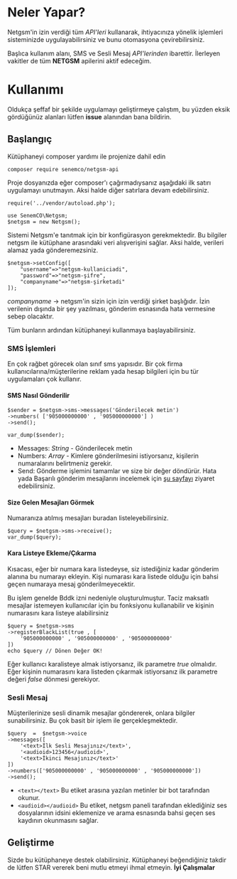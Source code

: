 # Neler Yapar?

Netgsm'in izin verdiği tüm *API'leri* kullanarak, ihtiyacınıza yönelik işlemleri sisteminizde uygulayabilirsiniz ve bunu otomasyona çevirebilirsiniz.

Başlıca kullanım alanı, SMS ve Sesli Mesaj *API'lerinden* ibarettir. İlerleyen vakitler de tüm **NETGSM** apilerini aktif edeceğim.

# Kullanımı
Oldukça şeffaf bir şekilde uygulamayı geliştirmeye çalıştım, bu yüzden eksik gördüğünüz alanları lütfen **issue** alanından bana bildirin.

## Başlangıç
Kütüphaneyi composer yardımı ile projenize dahil edin

	composer require senemco/netgsm-api

Proje dosyanızda eğer composer'ı çağırmadıysanız aşağıdaki ilk satırı uygulamayı unutmayın. Aksi halde diğer satırlara devam edebilirsiniz.

	require('../vendor/autoload.php');
	
	use SenemCO\Netgsm;
	$netgsm = new Netgsm();
	
Sistemi Netgsm'e tanıtmak için bir konfigürasyon gerekmektedir. Bu bilgiler netgsm ile kütüphane arasındaki veri alışverişini sağlar. Aksi halde, verileri alamaz yada gönderemezsiniz.

	$netgsm->setConfig([
		"username"=>"netgsm-kullaniciadi",
		"password"=>"netgsm-şifre",
		"companyname"=>"netgsm-şirketadi"
	]);

*companyname* -> netgsm'in sizin için izin verdiği şirket başlığıdır. İzin verilenin dışında bir şey yazılması, gönderim esnasında hata vermesine sebep olacaktır.

Tüm bunların ardından kütüphaneyi kullanmaya başlayabilirsiniz.

### SMS İşlemleri

En çok rağbet görecek olan sınıf sms yapısıdır. Bir çok firma kullanıcılarına/müşterilerine reklam yada hesap bilgileri için bu tür uygulamaları çok kullanır.

#### SMS Nasıl Gönderilir

	$sender = $netgsm->sms->messages('Gönderilecek metin')
	->numbers( ['905000000000' , '905000000000'] )
	->send();

	var_dump($sender);

- Messages: *String* -  Gönderilecek metin
- Numbers: *Array* - Kimlere gönderilmesini istiyorsanız, kişilerin numaralarını belirtmeniz gerekir.
- Send: Gönderme işlemini tamamlar ve size bir değer döndürür. Hata yada Başarılı gönderim mesajlarını incelemek için [şu sayfayı](https://www.netgsm.com.tr/dokuman/#xml-post-sms-g%C3%B6nderme) ziyaret edebilirsiniz.

#### Size Gelen Mesajları Görmek
Numaranıza atılmış mesajları buradan listeleyebilirsiniz.

	$query = $netgsm->sms->receive();
	var_dump($query);
	
#### Kara Listeye Ekleme/Çıkarma
Kısacası, eğer bir numara kara listedeyse, siz istediğiniz kadar gönderim alanına bu numarayı ekleyin. Kişi numarası kara listede olduğu için bahsi geçen numaraya mesaj gönderilmeyecektir. 

Bu işlem genelde Bddk izni nedeniyle oluşturulmuştur. Taciz maksatlı mesajlar istemeyen kullanıcılar için bu fonksiyonu kullanabilir ve kişinin numarasını kara listeye alabilirsiniz

	$query = $netgsm->sms
	->registerBlackList(true , [
		'905000000000' , '905000000000' , '905000000000'
	])
	echo $query // Dönen Değer OK! 

Eğer kullanıcı karalisteye almak istiyorsanız, ilk parametre *true* olmalıdır. Eğer kişinin numarasını kara listeden çıkarmak istiyorsanız ilk parametre değeri *false* dönmesi gerekiyor.

### Sesli Mesaj
Müşterilerinize sesli dinamik mesajlar göndererek, onlara bilgiler sunabilirsiniz. Bu çok basit bir işlem ile gerçekleşmektedir. 

	$query  =  $netgsm->voice
	->messages([
		'<text>İlk Sesli Mesajınız</text>',
		'<audioid>123456</audioid>',
		'<text>İkinci Mesajınız</text>'
	])
	->numbers(['905000000000' , '905000000000' , '905000000000'])
	->send();
  
- `<text></text>` Bu etiket arasına yazılan metinler bir bot tarafından okunur.
- `<audioid></audioid>` Bu etiket, netgsm paneli tarafından eklediğiniz ses dosyalarının idsini eklemenize ve arama esnasında bahsi geçen ses kaydının okunmasını sağlar.

## Geliştirme
Sizde bu kütüphaneye destek olabilirsiniz. Kütüphaneyi beğendiğiniz takdir de lütfen STAR vererek beni mutlu etmeyi ihmal etmeyin. 
**İyi Çalışmalar**
